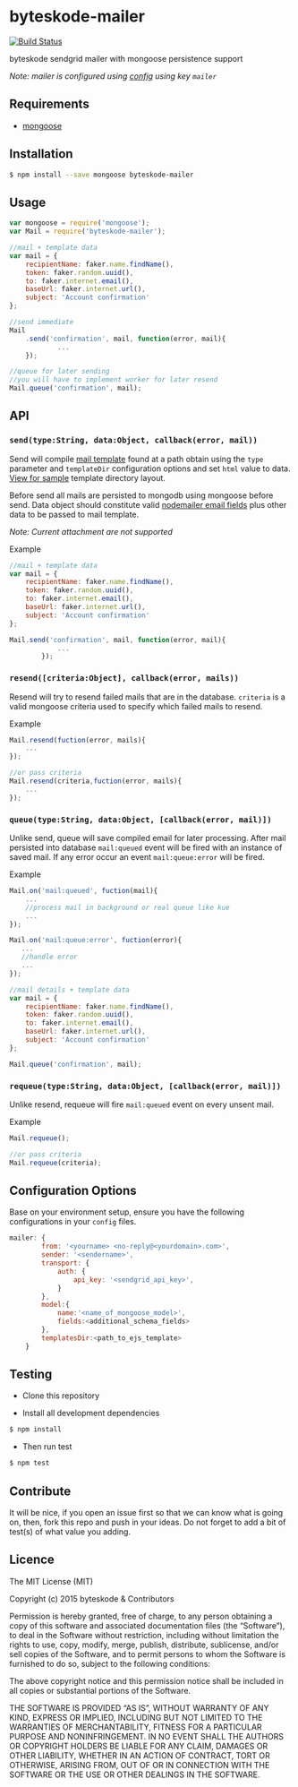 byteskode-mailer
=====================

[![Build Status](https://travis-ci.org/byteskode/byteskode-mailer.svg?branch=master)](https://travis-ci.org/byteskode/byteskode-mailer)

byteskode sendgrid mailer with mongoose persistence support

*Note: mailer is configured using [config](https://github.com/lorenwest/node-config) using key `mailer`*

## Requirements
- [mongoose](https://github.com/Automattic/mongoose)

## Installation
```sh
$ npm install --save mongoose byteskode-mailer
```

## Usage

```javascript
var mongoose = require('mongoose');
var Mail = require('byteskode-mailer');

//mail + template data
var mail = {
    recipientName: faker.name.findName(),
    token: faker.random.uuid(),
    to: faker.internet.email(),
    baseUrl: faker.internet.url(),
    subject: 'Account confirmation'
};

//send immediate
Mail
    .send('confirmation', mail, function(error, mail){
            ...
    });

//queue for later sending
//you will have to implement worker for later resend
Mail.queue('confirmation', mail);

```

## API

### `send(type:String, data:Object, callback(error, mail))`
Send will compile [mail template](https://github.com/niftylettuce/node-email-templates) found at a path obtain using the `type` parameter and `templateDir` configuration options and set `html` value to data. [View for sample](https://github.com/byteskode/byteskode-mailer/tree/master/views/emails) template directory layout.

Before send all mails are persisted to mongodb using mongoose before send. Data object should constitute valid [nodemailer email fields](https://github.com/nodemailer/nodemailer#e-mail-message-fields) plus other data to be passed to mail template.

*Note: Current attachment are not supported*

Example
```js
//mail + template data
var mail = {
    recipientName: faker.name.findName(),
    token: faker.random.uuid(),
    to: faker.internet.email(),
    baseUrl: faker.internet.url(),
    subject: 'Account confirmation'
};

Mail.send('confirmation', mail, function(error, mail){
            ...
        });
```

### `resend([criteria:Object], callback(error, mails))`
Resend will try to resend failed mails that are in the database. `criteria` is a valid mongoose criteria used to specify which failed mails to resend.

Example
```js
Mail.resend(fuction(error, mails){
    ...
});

//or pass criteria
Mail.resend(criteria,fuction(error, mails){
    ...
});
```

### `queue(type:String, data:Object, [callback(error, mail)])`
Unlike send, queue will save compiled email for later processing. After mail persisted into database `mail:queued` event will be fired with an instance of saved mail. If any error occur an event `mail:queue:error` will be fired.

Example
```js
Mail.on('mail:queued', fuction(mail){
    ...
    //process mail in background or real queue like kue
    ...
});

Mail.on('mail:queue:error', fuction(error){
   ...
   //handle error
   ... 
});

//mail details + template data
var mail = {
    recipientName: faker.name.findName(),
    token: faker.random.uuid(),
    to: faker.internet.email(),
    baseUrl: faker.internet.url(),
    subject: 'Account confirmation'
};

Mail.queue('confirmation', mail);
```

### `requeue(type:String, data:Object, [callback(error, mail)])`
Unlike resend, requeue will fire `mail:queued` event on every unsent mail.

Example
```js
Mail.requeue();

//or pass criteria
Mail.requeue(criteria);
```

## Configuration Options
Base on your environment setup, ensure you have the following configurations in your `config` files.

```js
mailer: {
        from: '<yourname> <no-reply@<yourdomain>.com>',
        sender: '<sendername>',
        transport: {
            auth: {
                api_key: '<sendgrid_api_key>',
            }
        },
        model:{
            name:'<name_of_mongoose_model>',
            fields:<additional_schema_fields>
        },
        templatesDir:<path_to_ejs_template>
    }
```

## Testing
* Clone this repository

* Install all development dependencies
```sh
$ npm install
```

* Then run test
```sh
$ npm test
```

## Contribute
It will be nice, if you open an issue first so that we can know what is going on, then, fork this repo and push in your ideas. Do not forget to add a bit of test(s) of what value you adding.

## Licence
The MIT License (MIT)

Copyright (c) 2015 byteskode & Contributors

Permission is hereby granted, free of charge, to any person obtaining a copy of this software and associated documentation files (the “Software”), to deal in the Software without restriction, including without limitation the rights to use, copy, modify, merge, publish, distribute, sublicense, and/or sell copies of the Software, and to permit persons to whom the Software is furnished to do so, subject to the following conditions:

The above copyright notice and this permission notice shall be included in all copies or substantial portions of the Software.

THE SOFTWARE IS PROVIDED “AS IS”, WITHOUT WARRANTY OF ANY KIND, EXPRESS OR IMPLIED, INCLUDING BUT NOT LIMITED TO THE WARRANTIES OF MERCHANTABILITY, FITNESS FOR A PARTICULAR PURPOSE AND NONINFRINGEMENT. IN NO EVENT SHALL THE AUTHORS OR COPYRIGHT HOLDERS BE LIABLE FOR ANY CLAIM, DAMAGES OR OTHER LIABILITY, WHETHER IN AN ACTION OF CONTRACT, TORT OR OTHERWISE, ARISING FROM, OUT OF OR IN CONNECTION WITH THE SOFTWARE OR THE USE OR OTHER DEALINGS IN THE SOFTWARE. 
